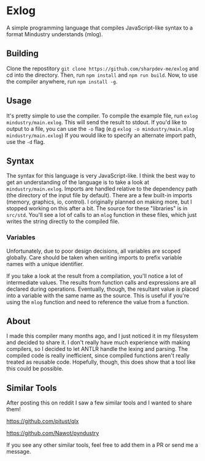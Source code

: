 # Exlog
A simple programming language that compiles JavaScript-like syntax to a format Mindustry understands (mlog).

## Building
Clone the repostitory `git clone https://github.com/sharpdev-me/exlog` and cd into the directory. Then, run `npm install` and `npm run build`. Now, to use the compiler anywhere, run `npm install -g`.

## Usage
It's pretty simple to use the compiler. To compile the example file, run `exlog mindustry/main.exlog`. This will send the result to stdout. If you'd like to output to a file, you can use the `-o` flag (e.g `exlog -o mindustry/main.mlog mindustry/main.exlog`) If you would like to specify an alternate import path, use the `-d` flag.

## Syntax
The syntax for this language is very JavaScript-like. I think the best way to get an understanding of the language is to take a look at `mindustry/main.exlog`. Imports are handled relative to the dependency path (the directory of the input file by default). There are a few built-in imports (memory, graphics, io, control). I originally planned on making more, but I stopped working on this after a bit. The source for these "libraries" is in `src/std`. You'll see a lot of calls to an `mlog` function in these files, which just writes the string directly to the compiled file.

### Variables
Unfortunately, due to poor design decisions, all variables are scoped globally. Care should be taken when writing imports to prefix variable names with a unique identifier.

If you take a look at the result from a compilation, you'll notice a lot of intermediate values. The results from function calls and expressions are all declared during operations. Eventually, though, the resultant value *is* placed into a variable with the same name as the source. This is useful if you're using the `mlog` function and need to reference the value from a function.

## About
I made this compiler many months ago, and I just noticed it in my filesystem and decided to share it. I don't really have much experience with making compilers, so I decided to let ANTLR handle the lexing and parsing. The compiled code is really inefficient, since compiled functions aren't really treated as reusable code. Hopefully, though, this does show that a tool like this could be possible.

## Similar Tools
After posting this on reddit I saw a few similar tools and I wanted to share them!

https://github.com/pitust/qlx

https://github.com/Nawot/pyndustry

If you see any other similar tools, feel free to add them in a PR or send me a message.